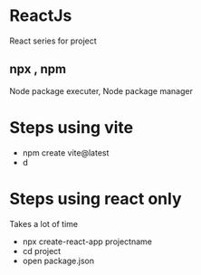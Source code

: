 # ReactJs
React series for project
## npx , npm
Node package executer, Node package manager
# Steps using vite
- npm create vite@latest
- d

# Steps using react only 
Takes a lot of time
- npx create-react-app projectname
- cd project
- open package.json


